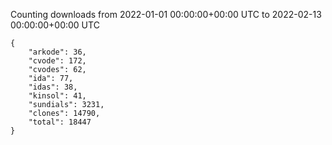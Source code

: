 
Counting downloads from 2022-01-01 00:00:00+00:00 UTC to 2022-02-13 00:00:00+00:00 UTC

```
{
    "arkode": 36,
    "cvode": 172,
    "cvodes": 62,
    "ida": 77,
    "idas": 38,
    "kinsol": 41,
    "sundials": 3231,
    "clones": 14790,
    "total": 18447
}
```
